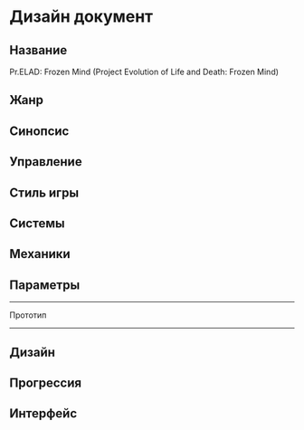 # Дизайн документ
## Название

Pr.ELAD: Frozen Mind (Project Evolution of Life and Death: Frozen Mind)

## Жанр

## Синопсис

## Управление

## Стиль игры

## Системы

## Механики

## Параметры

***
Прототип
***

## Дизайн

## Прогрессия 

## Интерфейс